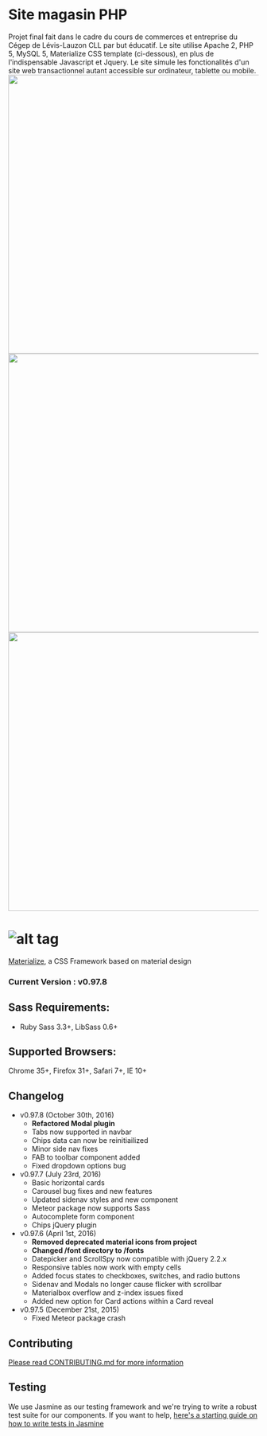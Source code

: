 # Site magasin PHP
Projet final fait dans le cadre du cours de commerces et entreprise du Cégep de Lévis-Lauzon CLL par but éducatif. Le site utilise Apache 2, PHP 5, MySQL 5, Materialize CSS template (ci-dessous), en plus de l'indispensable Javascript et Jquery. Le site simule les fonctionalités d'un site web transactionnel autant accessible sur ordinateur, tablette ou mobile.
<img src="https://cloud.githubusercontent.com/assets/23088305/23930879/7724aae0-0905-11e7-8e8c-57e12b74f0a3.png" height="560px"/>
<img src="https://cloud.githubusercontent.com/assets/23088305/23930910/a5cbb44c-0905-11e7-9836-c6b9d0f163b6.png" height="560px"/>
<img src="https://cloud.githubusercontent.com/assets/23088305/23931139/f6c40bd2-0906-11e7-9e37-4d0e5efbeabd.png" height="560px"/>


![alt tag](https://raw.github.com/dogfalo/materialize/master/images/materialize.gif)
===========

[Materialize](http://materializecss.com/), a CSS Framework based on material design

### Current Version : v0.97.8

## Sass Requirements:
- Ruby Sass 3.3+, LibSass 0.6+

## Supported Browsers:
Chrome 35+, Firefox 31+, Safari 7+, IE 10+

## Changelog
- v0.97.8 (October 30th, 2016)
  - **Refactored Modal plugin**
  - Tabs now supported in navbar
  - Chips data can now be reinitiailized
  - Minor side nav fixes
  - FAB to toolbar component added
  - Fixed dropdown options bug
- v0.97.7 (July 23rd, 2016)
  - Basic horizontal cards
  - Carousel bug fixes and new features
  - Updated sidenav styles and new component
  - Meteor package now supports Sass
  - Autocomplete form component
  - Chips jQuery plugin
- v0.97.6 (April 1st, 2016)
  - **Removed deprecated material icons from project**
  - **Changed /font directory to /fonts**
  - Datepicker and ScrollSpy now compatible with jQuery 2.2.x
  - Responsive tables now work with empty cells
  - Added focus states to checkboxes, switches, and radio buttons
  - Sidenav and Modals no longer cause flicker with scrollbar
  - Materialbox overflow and z-index issues fixed
  - Added new option for Card actions within a Card reveal
- v0.97.5 (December 21st, 2015)
  - Fixed Meteor package crash



## Contributing
[Please read CONTRIBUTING.md for more information](CONTRIBUTING.md)

## Testing
We use Jasmine as our testing framework and we're trying to write a robust test suite for our components. If you want to help, [here's a starting guide on how to write tests in Jasmine](https://docs.google.com/document/d/1dVM6qGt_b_y9RRhr9X7oZfFydaJIEqB9CT7yekv-4XE/edit?usp=sharing)
